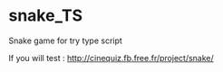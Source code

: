 # snake_TS

Snake game
for try type script

If you will test : http://cinequiz.fb.free.fr/project/snake/
